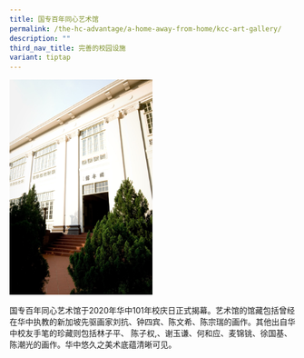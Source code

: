 ```yaml
---
title: 国专百年同心艺术馆
permalink: /the-hc-advantage/a-home-away-from-home/kcc-art-gallery/
description: ""
third_nav_title: 完善的校园设施
variant: tiptap
---
```

<div class="isomer-image-wrapper">
<img style="width:50%" height="auto" width="100%" src="/images/kccgallery.jpg">
</div>
<p>国专百年同心艺术馆于2020年华中101年校庆日正式揭幕。艺术馆的馆藏包括曾经在华中执教的新加坡先驱画家刘抗、钟四宾、陈文希、陈宗瑞的画作。其他出自华中校友手笔的珍藏则包括林子平、
陈子权,、谢玉谦、何和应、麦锦铫、徐国基、陈潮光的画作。华中悠久之美术底蕴清晰可见。</p>
<p></p>
